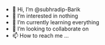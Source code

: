 - 👋 Hi, I’m @subhradip-Barik
- 👀 I’m interested in nothing
- 🌱 I’m currently learning everything
- 💞️ I’m looking to collaborate on 
- 📫 How to reach me ...

<!---
subhradip-kreeti/subhradip-kreeti is a ✨ special ✨ repository because its `README.md` (this file) appears on your GitHub profile.
You can click the Preview link to take a look at your changes.
--->

